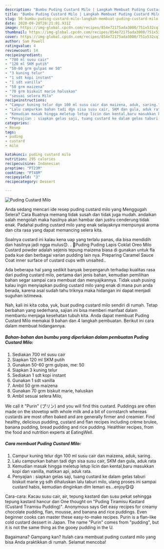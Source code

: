 ```yaml
---
description: "Bumbu Puding Custard Milo | Langkah Membuat Puding Custard Milo Yang Sedap"
title: "Bumbu Puding Custard Milo | Langkah Membuat Puding Custard Milo Yang Sedap"
slug: 56-bumbu-puding-custard-milo-langkah-membuat-puding-custard-milo-yang-sedap
date: 2020-09-28T20:21:01.931Z
image: https://img-global.cpcdn.com/recipes/854e72175ada3000/751x532cq70/puding-custard-milo-foto-resep-utama.jpg
thumbnail: https://img-global.cpcdn.com/recipes/854e72175ada3000/751x532cq70/puding-custard-milo-foto-resep-utama.jpg
cover: https://img-global.cpcdn.com/recipes/854e72175ada3000/751x532cq70/puding-custard-milo-foto-resep-utama.jpg
author: Sam Powell
ratingvalue: 4
reviewcount: 14
recipeingredient:
- "700 ml susu cair"
- "120 ml SKM putih"
- "50-60 grm gulpas me 50"
- "3 kuning telur"
- "1 sdt kopi instant"
- "1 sdt vanilla"
- "50 grm maizena"
- "70 grm biskuit marie haluskan"
- "sesuai selera Milo"
recipeinstructions:
- "Campur kuning telur dgn 100 ml susu cair dan maizena, aduk, saring."
- "Lalu campurkan bahan tadi dgn sisa susu cair, SKM dan gula, aduk rata"
- "Kemudian masak hingga meletup letup licin dan kental,baru masukkan kopi dan vanilla, matikan api, aduk rata."
- "Penyajian : siapkan gelas saji, tuang custard ke dalam gelas taburi biskuit marie yg sdh dihaluskan lalu taburi milo, ulang proses ini sampai custard habis, kemudian dinginkan dlm lemari es...enjoy😋😋"
categories:
- Resep
tags:
- puding
- custard
- milo

katakunci: puding custard milo 
nutrition: 295 calories
recipecuisine: Indonesian
preptime: "PT23M"
cooktime: "PT48M"
recipeyield: "3"
recipecategory: Dessert

---
```



![Puding Custard Milo](https://img-global.cpcdn.com/recipes/854e72175ada3000/751x532cq70/puding-custard-milo-foto-resep-utama.jpg)

Anda sedang mencari ide resep puding custard milo yang Menggugah Selera? Cara Buatnya memang tidak susah dan tidak juga mudah. andaikan salah mengolah maka hasilnya akan hambar dan justru cenderung tidak enak. Padahal puding custard milo yang enak selayaknya mempunyai aroma dan cita rasa yang dapat memancing selera kita.

Soalnya custard ini kalau kena uap yang terlalu panas, dia bisa mendidih dan hasilnya jadi ngga mulus😊. . 🌸Puding Puding Lapis Coklat Oreo Milo Custard powder adalah sejenis tepung maizena biasa di gunakan untuk fla pada kue dan berbagai varian pudding lain nya. Preparing Caramel Sauce Coat inner surface of custard cups with unsalted..

Ada beberapa hal yang sedikit banyak berpengaruh terhadap kualitas rasa dari puding custard milo, pertama dari jenis bahan, kemudian pemilihan bahan segar sampai cara membuat dan menyajikannya. Tidak usah pusing kalau ingin menyiapkan puding custard milo yang enak di mana pun anda berada, karena asal sudah tahu triknya maka hidangan ini dapat menjadi suguhan istimewa.


Nah, kali ini kita coba, yuk, buat puding custard milo sendiri di rumah. Tetap berbahan yang sederhana, sajian ini bisa memberi manfaat dalam membantu menjaga kesehatan tubuh kita. Anda dapat membuat Puding Custard Milo memakai 9 bahan dan 4 langkah pembuatan. Berikut ini cara dalam membuat hidangannya.

<!--inarticleads1-->

##### Bahan-bahan dan bumbu yang diperlukan dalam pembuatan Puding Custard Milo:

1. Sediakan 700 ml susu cair
1. Siapkan 120 ml SKM putih
1. Gunakan 50-60 grm gulpas, me: 50
1. Siapkan 3 kuning telur
1. Sediakan 1 sdt kopi instant
1. Gunakan 1 sdt vanilla
1. Ambil 50 grm maizena
1. Gunakan 70 grm biskuit marie, haluskan
1. Ambil sesuai selera Milo,


We call it &#34;Purin&#34; (プリン) and you will find this custard. Puddings are often made on the stovetop with whole milk and a bit of cornstarch whereas custards are most often baked and are generally firmer and creamier. Find healthy, delicious pudding, custard and flan recipes including crème brulee, banana pudding, bread pudding and rice pudding. Healthier recipes, from the food and nutrition experts at EatingWell. 

<!--inarticleads2-->

##### Cara membuat Puding Custard Milo:

1. Campur kuning telur dgn 100 ml susu cair dan maizena, aduk, saring.
1. Lalu campurkan bahan tadi dgn sisa susu cair, SKM dan gula, aduk rata
1. Kemudian masak hingga meletup letup licin dan kental,baru masukkan kopi dan vanilla, matikan api, aduk rata.
1. Penyajian : siapkan gelas saji, tuang custard ke dalam gelas taburi biskuit marie yg sdh dihaluskan lalu taburi milo, ulang proses ini sampai custard habis, kemudian dinginkan dlm lemari es...enjoy😋😋


Cara-cara: Kacau susu cair, air, tepung kastard dan susu pekat sehingga tepung kastard hancur dan One thought on &#34;Puding Tiramisu Kastard (Custard Tiramisu Pudding)&#34;. Anonymous says Get easy recipes for creamy chocolate pudding, flan, mousse, and banana and rice puddings. Even beginner cooks can master these easy-to-make recipes. Purin is a flan-like cold custard dessert in Japan. The name &#34;Purin&#34; comes from &#34;pudding&#34;, but it is not the same thing as the gooey pudding in the U. 

Bagaimana? Gampang kan? Itulah cara membuat puding custard milo yang bisa Anda praktikkan di rumah. Selamat mencoba!
